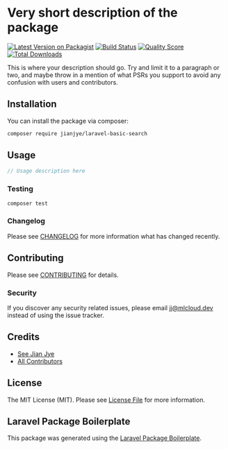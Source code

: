 # Very short description of the package

[![Latest Version on Packagist](https://img.shields.io/packagist/v/jianjye/laravel-basic-search.svg?style=flat-square)](https://packagist.org/packages/jianjye/laravel-basic-search)
[![Build Status](https://img.shields.io/travis/jianjye/laravel-basic-search/master.svg?style=flat-square)](https://travis-ci.org/jianjye/laravel-basic-search)
[![Quality Score](https://img.shields.io/scrutinizer/g/jianjye/laravel-basic-search.svg?style=flat-square)](https://scrutinizer-ci.com/g/jianjye/laravel-basic-search)
[![Total Downloads](https://img.shields.io/packagist/dt/jianjye/laravel-basic-search.svg?style=flat-square)](https://packagist.org/packages/jianjye/laravel-basic-search)

This is where your description should go. Try and limit it to a paragraph or two, and maybe throw in a mention of what PSRs you support to avoid any confusion with users and contributors.

## Installation

You can install the package via composer:

```bash
composer require jianjye/laravel-basic-search
```

## Usage

``` php
// Usage description here
```

### Testing

``` bash
composer test
```

### Changelog

Please see [CHANGELOG](CHANGELOG.md) for more information what has changed recently.

## Contributing

Please see [CONTRIBUTING](CONTRIBUTING.md) for details.

### Security

If you discover any security related issues, please email jj@mlcloud.dev instead of using the issue tracker.

## Credits

- [See Jian Jye](https://github.com/jianjye)
- [All Contributors](../../contributors)

## License

The MIT License (MIT). Please see [License File](LICENSE.md) for more information.

## Laravel Package Boilerplate

This package was generated using the [Laravel Package Boilerplate](https://laravelpackageboilerplate.com).